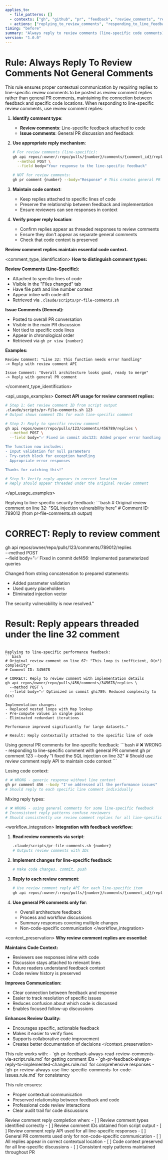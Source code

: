 ```yaml
---
applies_to:
  - file_patterns: []
  - contexts: ["gh", "github", "pr", "feedback", "review_comments", "reply_location"]
  - actions: ["replying_to_review_comments", "responding_to_line_feedback", "commenting_on_code"]
timing: "before"
summary: "Always reply to review comments (line-specific code comments) using review comment replies, not general PR comments"
version: "1.0.0"
---
```


# Rule: Always Reply To Review Comments Not General Comments

<purpose>
This rule ensures proper contextual communication by requiring replies to line-specific review comments to be posted as review comment replies rather than general PR comments, maintaining the connection between feedback and specific code locations.
</purpose>

<instructions>
When responding to line-specific review comments, use review comment replies:

1. **Identify comment type**:
   - **Review comments**: Line-specific feedback attached to code
   - **Issue comments**: General PR discussion and feedback

2. **Use appropriate reply mechanism**:
   ```bash
   # For review comments (line-specific):
   gh api repos/:owner/:repo/pulls/{number}/comments/{comment_id}/replies \
     --method POST \
     --field body="Your response to the line-specific feedback"
   
   # NOT for review comments:
   gh pr comment {number} --body="Response" # This creates general PR comment
   ```

3. **Maintain code context**:
   - Keep replies attached to specific lines of code
   - Preserve the relationship between feedback and implementation
   - Ensure reviewers can see responses in context

4. **Verify proper reply location**:
   - Confirm replies appear as threaded responses to review comments
   - Ensure they don't appear as separate general comments
   - Check that code context is preserved

**Review comment replies maintain essential code context.**
</instructions>

<comment_type_identification>
**How to distinguish comment types:**

**Review Comments (Line-Specific):**
- Attached to specific lines of code
- Visible in the "Files changed" tab
- Have file path and line number context
- Appear inline with code diff
- Retrieved via `.claude/scripts/pr-file-comments.sh`

**Issue Comments (General):**
- Posted to overall PR conversation
- Visible in the main PR discussion
- Not tied to specific code lines
- Appear in chronological order
- Retrieved via `gh pr view {number}`

**Examples:**
```
Review Comment: "Line 32: This function needs error handling"
-> Reply with review comment API

Issue Comment: "Overall architecture looks good, ready to merge"
-> Reply with general PR comment
```
</comment_type_identification>

<api_usage_examples>
**Correct API usage for review comment replies:**

```bash
# Step 1: Get review comment ID from script output
.claude/scripts/pr-file-comments.sh 123
# Output shows comment IDs for each line-specific comment

# Step 2: Reply to specific review comment
gh api repos/owner/repo/pulls/123/comments/456789/replies \
  --method POST \
  --field body="✅ Fixed in commit abc123: Added proper error handling

The function now includes:
- Input validation for null parameters
- Try-catch block for exception handling  
- Appropriate error responses

Thanks for catching this!"

# Step 3: Verify reply appears in correct location
# Reply should appear threaded under the original review comment
```
</api_usage_examples>

<examples>
<correct>
Replying to line-specific security feedback:
```bash
# Original review comment on line 32: "SQL injection vulnerability here"
# Comment ID: 789012 (from pr-file-comments.sh output)

# CORRECT: Reply to review comment
gh api repos/owner/repo/pulls/123/comments/789012/replies \
  --method POST \
  --field body="✅ Fixed in commit def456: Implemented parameterized queries

Changed from string concatenation to prepared statements:
- Added parameter validation
- Used query placeholders  
- Eliminated injection vector

The security vulnerability is now resolved."

# Result: Reply appears threaded under the line 32 comment
```

Replying to line-specific performance feedback:
```bash
# Original review comment on line 67: "This loop is inefficient, O(n²) complexity"
# Comment ID: 345678

# CORRECT: Reply to review comment with implementation details
gh api repos/owner/repo/pulls/456/comments/345678/replies \
  --method POST \
  --field body="✅ Optimized in commit ghi789: Reduced complexity to O(n)

Implementation changes:
- Replaced nested loops with Map lookup
- Pre-compute values in single pass
- Eliminated redundant iterations

Performance improved significantly for large datasets."

# Result: Reply contextually attached to the specific line of code
```
</correct>

<incorrect>
Using general PR comments for line-specific feedback:
```bash
# ❌ WRONG - responding to line-specific comment with general PR comment
gh pr comment 123 --body "I fixed the SQL injection on line 32"
# Should use review comment reply API to maintain code context
```

Losing code context:
```bash
# ❌ WRONG - generic response without line context
gh pr comment 456 --body "I've addressed all the performance issues"
# Should reply to each specific line comment individually
```

Mixing reply types:
```bash
# ❌ WRONG - using general comments for some line-specific feedback
# Inconsistent reply patterns confuse reviewers
# Should consistently use review comment replies for all line-specific feedback
```
</incorrect>
</examples>

<workflow_integration>
**Integration with feedback workflow:**

1. **Read review comments via script**:
   ```bash
   .claude/scripts/pr-file-comments.sh {number}
   # Outputs review comments with IDs
   ```

2. **Implement changes for line-specific feedback**:
   ```bash
   # Make code changes, commit, push
   ```

3. **Reply to each review comment**:
   ```bash
   # Use review comment reply API for each line-specific item
   gh api repos/:owner/:repo/pulls/{number}/comments/{comment_id}/replies
   ```

4. **Use general PR comments only for**:
   - Overall architecture feedback
   - Process and workflow discussions
   - Summary responses covering multiple changes
   - Non-code-specific communication
</workflow_integration>

<context_preservation>
**Why review comment replies are essential:**

**Maintains Code Context:**
- Reviewers see responses inline with code
- Discussion stays attached to relevant lines
- Future readers understand feedback context
- Code review history is preserved

**Improves Communication:**
- Clear connection between feedback and response
- Easier to track resolution of specific issues
- Reduces confusion about which code is discussed
- Enables focused follow-up discussions

**Enhances Review Quality:**
- Encourages specific, actionable feedback
- Makes it easier to verify fixes
- Supports collaborative code improvement
- Creates better documentation of decisions
</context_preservation>

<integration>
This rule works with:
- `gh-pr-feedback-always-read-review-comments-via-script.rule.md` for getting comment IDs
- `gh-pr-feedback-always-reply-to-implemented-changes.rule.md` for comprehensive responses
- `gh-pr-review-always-use-line-specific-comments-for-code-issues.rule.md` for consistency

This rule ensures:
- Proper contextual communication
- Preserved relationship between feedback and code
- Professional code review interactions
- Clear audit trail for code discussions
</integration>

<validation>
Review comment reply completion when:
- [ ] Review comment types identified correctly
- [ ] Review comment IDs obtained from script output
- [ ] Review comment reply API used for all line-specific responses
- [ ] General PR comments used only for non-code-specific communication
- [ ] All replies appear in correct contextual location
- [ ] Code context preserved for all line-specific discussions
- [ ] Consistent reply patterns maintained throughout PR
</validation>